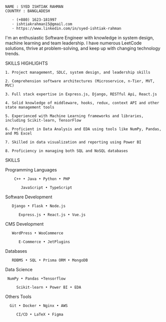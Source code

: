     NAME : SYED ISHTIAK RAHMAN
    COUNTRY : BANGLADESH 
     
       · (+880) 1623-181997
       · ishtiakrahman15@gmail.com
       · https://www.linkedin.com/in/syed-ishtiak-rahman

I'm an enthusiastic  Software Engineer with knowledge in system design, machine learning and team leadership. I have numerous LeetCode solutions, thrive at problem-solving, and keep up with changing technology trends.

SKILLS HIGHLIGHTS

    1. Project management, SDLC, system design, and leadership skills
    
    2. Comprehension software architectures (Microservice, n-Tier, MVT, MVC)
    
    3. Full stack expertise in Express.js, Django, RESTful Api, React.js
    
    4. Solid knowledge of middleware, hooks, redux, context API and other state management tools
    
    5. Experienced with Machine Learning frameworks and libraries, including Scikit-learn, TensorFlow
    
    6. Proficient in Data Analysis and EDA using tools like NumPy, Pandas, and MS Excel
    
    7. Skilled in data visualization and reporting using Power BI
    
    8. Proficiency in managing both SQL and NoSQL databases

SKILLS

 Programming Languages
 
        C++ • Java • Python • PHP
 
           JavaScript • TypeScript                       
 
 Software Development
 
       Django • Flask • Node.js 
       
          Express.js • React.js • Vue.js

CMS Development

       WordPress • WooCommerce 
       
          E-Commerce • JetPlugins

Databases

       RDBMS • SQL • Prisma ORM • MongoDB

Data Science

     NumPy • Pandas •Tensorflow 
     
         Scikit-learn • Power BI • EDA

Others Tools

      Git • Docker • Nginx • AWS
      
         CI/CD • LaTeX • Figma   




<!---
Ishti97/Ishti97 is a ✨ special ✨ repository because its `README.md` (this file) appears on your GitHub profile.
You can click the Preview link to take a look at your changes.
--->
